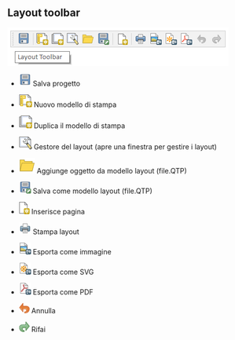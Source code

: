 ## Layout toolbar

![toolsbar](img/barre_strumenti\layout_toolbar1.png)

* ![alt](img/icon/mActionFileSave.png) Salva progetto

* ![alt](img/icon/mActionNewLayout.png) Nuovo modello di stampa

* ![alt](img/icon/mActionDuplicatelayout.png) Duplica il modello di stampa

* ![alt](img/icon/mActionLayoutManager.png) Gestore del layout (apre una finestra per gestire i layout)

* ![alt](img/icon/mActionFileOpen.png) Aggiunge oggetto da modello layout (file.QTP)

* ![alt](img/icon/mActionFileSaveas.png) Salva come modello layout (file.QTP)

* ![alt](img/icon/mActionNewPage.png) Inserisce pagina

* ![alt](img/icon/mActionFilePrint.png) Stampa layout

* ![alt](img/icon/mActionSaveMapAsImage.png) Esporta come immagine

* ![alt](img/icon/mActionSaveAsSVG.png) Esporta come SVG

* ![alt](img/icon/mActionSaveAsPDF.png) Esporta come PDF

* ![alt](img/icon/mActionUndo.png) Annulla

* ![alt](img/icon/mActionRedo.png) Rifai